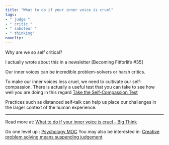 ```yaml
---
title: "What to do if your inner voice is cruel"
tags:
- " judge "
- " critic "
- " saboteur "
- " thinking"
novelty:
---
```


Why are we so self critical?

I actually wrote about this in a newsletter [Becoming Fitforlife #35]

Our inner voices can be incredible problem-solvers or harsh critics. 

To make our inner voices less cruel, we need to cultivate our self-compassion. There is actually a useful test that you can take to see how well you are doing in this regard
[Take the Self-Compassion Test](https://self-compassion.org/self-compassion-test/)

Practices such as distanced self-talk can help us place our challenges in the larger context of the human experience.

----

Read more at: [What to do if your inner voice is cruel - Big Think](https://bigthink.com/the-learning-curve/what-to-do-if-your-inner-voice-is-cruel/)

Go one level up : [Psychology MOC](Maps/Psychology%20MOC.md)
You may also be interested in: [Creative problem solving means suspending judgement](Notes/Creative%20problem%20solving%20means%20suspending%20judgement.md)